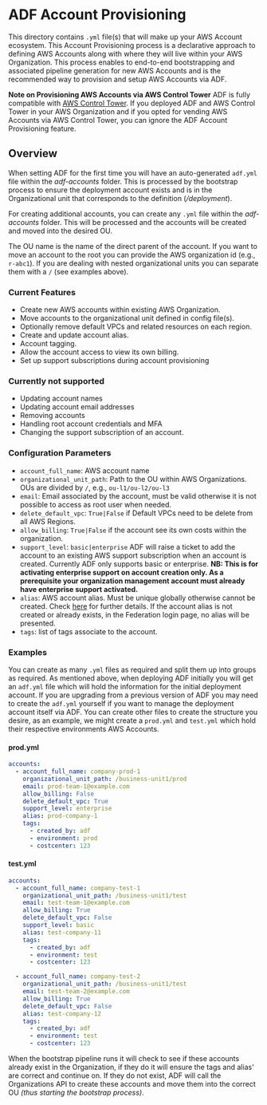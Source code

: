 # ADF Account Provisioning

This directory contains `.yml` file(s) that will make up your AWS Account
ecosystem. This Account Provisioning process is a declarative approach to
defining AWS Accounts along with where they will live within your AWS
Organization. This process enables to end-to-end bootstrapping and associated
pipeline generation for new AWS Accounts and is the recommended way to provision
and setup AWS Accounts via ADF.

**Note on Provisioning AWS Accounts via AWS Control Tower**
ADF is fully compatible with [AWS Control Tower](https://aws.amazon.com/de/controltower/).
If you deployed ADF and AWS Control Tower in your AWS Organization and if you
opted for vending AWS Accounts via AWS Control Tower, you can ignore the ADF
Account Provisioning feature.

## Overview

When setting ADF for the first time you will have an auto-generated `adf.yml`
file within the *adf-accounts* folder. This is processed by the bootstrap
process to ensure the deployment account exists and is in the Organizational
unit that corresponds to the definition (*/deployment*).

For creating additional accounts, you can create any `.yml` file within the
*adf-accounts* folder. This will be processed and the accounts will be created
and moved into the desired OU.

The OU name is the name of the direct parent of the account. If you want to move
an account to the root you can provide the AWS organization id (e.g., `r-abc1`).
If you are dealing with nested organizational units you can separate them with
a `/` (see examples above).

### Current Features

- Create new AWS accounts within existing AWS Organization.
- Move accounts to the organizational unit defined in config file(s).
- Optionally remove default VPCs and related resources on each region.
- Create and update account alias.
- Account tagging.
- Allow the account access to view its own billing.
- Set up support subscriptions during account provisioning

### Currently not supported

- Updating account names
- Updating account email addresses
- Removing accounts
- Handling root account credentials and MFA
- Changing the support subscription of an account.

### Configuration Parameters

- `account_full_name`: AWS account name
- `organizational_unit_path`: Path to the OU within AWS Organizations.
  OUs are divided by `/`, e.g., `ou-l1/ou-l2/ou-l3`
- `email`: Email associated by the account, must be valid otherwise it is not
  possible to access as root user when needed.
- `delete_default_vpc`: `True|False` if Default VPCs need to be delete from all
  AWS Regions.
- `allow_billing`: `True|False` if the account see its own costs within the
  organization.
- `support_level`: `basic|enterprise` ADF will raise a ticket to add the account
  to an existing AWS support subscription when an account is created.
  Currently ADF only supports basic or enterprise.
  **NB: This is for activating enterprise support on account creation only.
  As a prerequisite your organization management account must already have
  enterprise support activated.**
- `alias`: AWS account alias. Must be unique globally otherwise cannot be
  created. Check [here](https://docs.aws.amazon.com/IAM/latest/UserGuide/console_account-alias.html)
  for further details. If the account alias is not created or already exists,
  in the Federation login page, no alias will be presented.
- `tags`: list of tags associate to the account.

### Examples

You can create as many `.yml` files as required and split them up into groups as
required. As mentioned above, when deploying ADF initially you will get an
`adf.yml` file which will hold the information for the initial deployment
account. If you are upgrading from a previous version of ADF you may need to
create the `adf.yml` yourself if you want to manage the deployment account
itself via ADF. You can create other files to create the structure you desire,
as an example, we might create a `prod.yml` and `test.yml` which hold their
respective environments AWS Accounts.

#### prod.yml

```yaml
accounts:
  - account_full_name: company-prod-1
    organizational_unit_path: /business-unit1/prod
    email: prod-team-1@example.com
    allow_billing: False
    delete_default_vpc: True
    support_level: enterprise
    alias: prod-company-1
    tags:
      - created_by: adf
      - environment: prod
      - costcenter: 123
```

#### test.yml

```yaml
accounts:
  - account_full_name: company-test-1
    organizational_unit_path: /business-unit1/test
    email: test-team-1@example.com
    allow_billing: True
    delete_default_vpc: False
    support_level: basic
    alias: test-company-11
    tags:
      - created_by: adf
      - environment: test
      - costcenter: 123

  - account_full_name: company-test-2
    organizational_unit_path: /business-unit1/test
    email: test-team-2@example.com
    allow_billing: True
    delete_default_vpc: False
    alias: test-company-12
    tags:
      - created_by: adf
      - environment: test
      - costcenter: 123
```

When the bootstrap pipeline runs it will check to see if these accounts
already exist in the Organization, if they do it will ensure the tags and
alias' are correct and continue on. If they do not exist, ADF will call the
Organizations API to create these accounts and move them into the correct OU
*(thus starting the bootstrap process)*.
